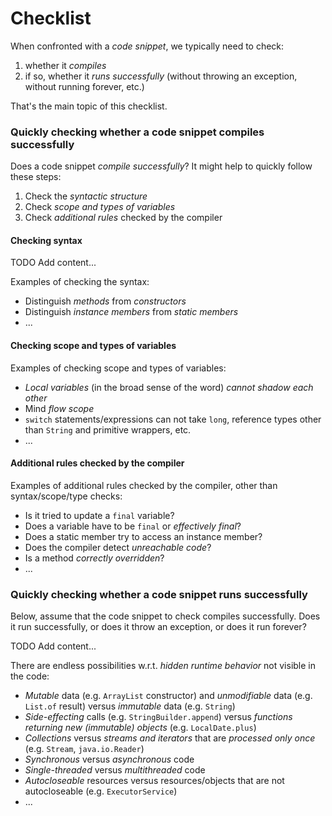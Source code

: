 # Checklist

When confronted with a *code snippet*, we typically need to check:
1. whether it *compiles*
2. if so, whether it *runs successfully* (without throwing an exception, without running forever, etc.)

That's the main topic of this checklist.

### Quickly checking whether a code snippet compiles successfully

Does a code snippet *compile successfully*? It might help to quickly follow these steps:

1. Check the *syntactic structure*
2. Check *scope and types of variables*
3. Check *additional rules* checked by the compiler

#### Checking syntax

TODO Add content...

Examples of checking the syntax:
* Distinguish *methods* from *constructors*
* Distinguish *instance members* from *static members*
* ...

#### Checking scope and types of variables

Examples of checking scope and types of variables:
* *Local variables* (in the broad sense of the word) *cannot shadow each other*
* Mind *flow scope*
* `switch` statements/expressions can not take `long`, reference types other than `String` and primitive wrappers, etc.
* ...

#### Additional rules checked by the compiler

Examples of additional rules checked by the compiler, other than syntax/scope/type checks:
* Is it tried to update a `final` variable?
* Does a variable have to be `final` or *effectively final*?
* Does a static member try to access an instance member?
* Does the compiler detect *unreachable code*?
* Is a method *correctly overridden*?
* ...

### Quickly checking whether a code snippet runs successfully

Below, assume that the code snippet to check compiles successfully. Does it run successfully, or does it throw an exception,
or does it run forever?

TODO Add content...

There are endless possibilities w.r.t. *hidden runtime behavior* not visible in the code:
* *Mutable* data (e.g. `ArrayList` constructor) and *unmodifiable* data (e.g. `List.of` result) versus *immutable* data (e.g. `String`)
* *Side-effecting* calls (e.g. `StringBuilder.append`) versus *functions returning new (immutable) objects* (e.g. `LocalDate.plus`)
* *Collections* versus *streams and iterators* that are *processed only once* (e.g. `Stream`, `java.io.Reader`)
* *Synchronous* versus *asynchronous* code
* *Single-threaded* versus *multithreaded* code
* *Autocloseable* resources versus resources/objects that are not autocloseable (e.g. `ExecutorService`)
* ...
